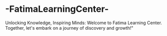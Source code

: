 # -FatimaLearningCenter-
Unlocking Knowledge, Inspiring Minds: Welcome to Fatima Learning Center. Together, let's embark on a journey of discovery and growth!"
